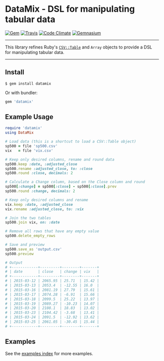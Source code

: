 DataMix - DSL for manipulating tabular data
==================================================

[![Gem](https://img.shields.io/gem/v/datamix.svg?style=flat-square)](https://rubygems.org/gems/datamix)
[![Travis](https://img.shields.io/travis/DannyBen/datamix.svg?style=flat-square)](https://travis-ci.org/DannyBen/datamix)
[![Code Climate](https://img.shields.io/codeclimate/github/DannyBen/datamix.svg?style=flat-square)](https://codeclimate.com/github/DannyBen/datamix)
[![Gemnasium](https://img.shields.io/gemnasium/DannyBen/datamix.svg?style=flat-square)](https://gemnasium.com/DannyBen/datamix)

---

This library refines Ruby's [`CSV::Table`][1] and `Array` objects to provide 
a DSL for manipulating tabular data.

---


Install
--------------------------------------------------

```
$ gem install datamix
```

Or with bundler:

```ruby
gem 'datamix'
```



Example Usage
--------------------------------------------------

```ruby
require 'datamix'
using DataMix

# Load data (this is a shortcut to load a CSV::Table object)
sp500 = file 'sp500.csv'
vix   = file 'vix.csv'

# Keep only desired columns, rename and round data
sp500.keep :date, :adjusted_close
sp500.rename :adjusted_close, to: :close
sp500.round :close, decimals: 2

# Calculate a Change column, based on the Close column and round
sp500[:change] = sp500[:close] - sp500[:close].prev
sp500.round :change, decimals: 2

# Keep only desired columns and rename
vix.keep :date, :adjusted_close
vix.rename :adjusted_close, to: :vix

# Join the two tables
sp500.join vix, on: :date

# Remove all rows that have any empty value
sp500.delete_empty_rows

# Save and preview
sp500.save_as 'output.csv'
sp500.preview

# Output
# +------------+---------+--------+-------+
# | date       | close   | change | vix   |
# +------------+---------+--------+-------+
# | 2015-03-12 | 2065.95 | 25.71  | 15.42 |
# | 2015-03-13 | 2053.4  | -12.55 | 16.0  |
# | 2015-03-16 | 2081.19 | 27.79  | 15.61 |
# | 2015-03-17 | 2074.28 | -6.91  | 15.66 |
# | 2015-03-18 | 2099.5  | 25.22  | 13.97 |
# | 2015-03-19 | 2089.27 | -10.23 | 14.07 |
# | 2015-03-20 | 2108.1  | 18.83  | 13.02 |
# | 2015-03-23 | 2104.42 | -3.68  | 13.41 |
# | 2015-03-24 | 2091.5  | -12.92 | 13.62 |
# | 2015-03-25 | 2061.05 | -30.45 | 15.44 |
# +------------+---------+--------+-------+
```

Examples
--------------------------------------------------

See the [examples index][2] for more examples.

[1]: https://ruby-doc.org/stdlib-2.3.1/libdoc/csv/rdoc/CSV/Table.html
[2]: https://github.com/DannyBen/datamix/tree/master/examples#examples-index
